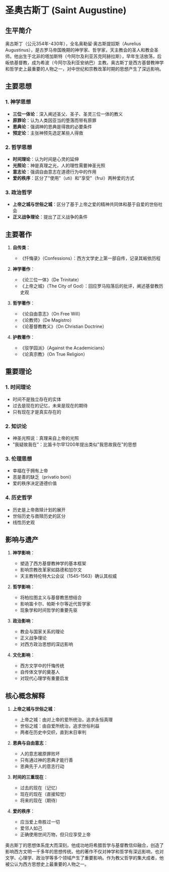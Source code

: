 # 圣奥古斯丁 (Saint Augustine)

## 生平简介

奥古斯丁（公元354年-430年），全名奥勒留·奥古斯提奴斯（Aurelius Augustinus），是古罗马帝国晚期的神学家、哲学家，天主教会的圣人和教会圣师。他出生于北非的塔加斯特（今阿尔及利亚苏克阿赫拉斯），早年生活放荡，后皈依基督教，成为希波（今阿尔及利亚安纳巴）主教。奥古斯丁是西方基督教神学和哲学史上最重要的人物之一，对中世纪和宗教改革时期的思想产生了深远影响。

## 主要思想

### 1. 神学思想
- **三位一体论**：深入阐述圣父、圣子、圣灵三位一体的教义
- **原罪论**：认为人类因亚当的堕落而带有原罪
- **恩典论**：强调神的恩典是得救的必要条件
- **预定论**：主张神预先选定某些人得救

### 2. 哲学思想
- **时间理论**：认为时间是心灵的延伸
- **光照论**：神是真理之光，人的理性需要神圣光照
- **意志论**：强调自由意志在道德行为中的作用
- **爱的秩序**：区分了"使用"（uti）和"享受"（frui）两种爱的方式

### 3. 政治哲学
- **上帝之城与世俗之城**：区分了基于上帝之爱的精神共同体和基于自爱的世俗社会
- **正义战争理论**：提出了正义战争的条件

## 主要著作

1. **自传类**：
   - 《忏悔录》（Confessions）：西方文学史上第一部自传，记录其皈依历程

2. **神学著作**：
   - 《论三位一体》（De Trinitate）
   - 《上帝之城》（The City of God）：回应罗马陷落后的批评，阐述基督教历史观

3. **哲学著作**：
   - 《论自由意志》（On Free Will）
   - 《论教师》（De Magistro）
   - 《论基督教教义》（On Christian Doctrine）

4. **护教著作**：
   - 《驳学园派》（Against the Academicians）
   - 《论真宗教》（On True Religion）

## 重要理论

### 1. 时间理论
- 时间不是独立存在的实体
- 过去是现在的记忆，未来是现在的期待
- 只有现在才是真实存在的

### 2. 知识论
- 神圣光照说：真理来自上帝的光照
- "我疑故我在"：比笛卡尔早1200年提出类似"我思故我在"的思想

### 3. 伦理思想
- 幸福在于拥有上帝
- 恶是善的缺乏（privatio boni）
- 爱的秩序决定道德价值

### 4. 历史哲学
- 历史是上帝救赎计划的展开
- 世俗历史与救赎历史的区分
- 线性历史观

## 影响与遗产

1. **神学影响**：
   - 塑造了西方基督教神学的基本框架
   - 影响宗教改革家如路德和加尔文
   - 天主教特伦特大公会议（1545-1563）确认其权威

2. **哲学影响**：
   - 将柏拉图主义与基督教思想结合
   - 影响笛卡尔、帕斯卡尔等近代哲学家
   - 现象学和时间哲学的重要先驱

3. **政治影响**：
   - 教会与国家关系的理论
   - 正义战争理论
   - 对西方政治思想的深远影响

4. **文化影响**：
   - 西方文学中的忏悔传统
   - 自传体文学的奠基人
   - 对现代心理学有重要启发

## 核心概念解释

1. **上帝之城与世俗之城**：
   - 上帝之城：由对上帝的爱所统治，追求永恒真理
   - 世俗之城：由自爱所统治，追求世俗利益
   - 两者在历史中交织，直到末日审判

2. **恩典与自由意志**：
   - 人的意志被原罪败坏
   - 只有通过神的恩典才能行善
   - 恩典先于人的意志行动

3. **时间的三重现在**：
   - 过去的现在（记忆）
   - 现在的现在（直接知觉）
   - 将来的现在（期待）

4. **爱的秩序**：
   - 应当爱上帝胜过一切
   - 爱邻人如己
   - 正确使用世间万物，但只应享受上帝

奥古斯丁的思想体系庞大而深刻，他成功地将希腊哲学与基督教信仰融合，创造了影响西方文明一千多年的思想传统。他的著作不仅对神学和哲学有深远影响，也对文学、心理学、政治学等多个领域产生了重要影响。作为教父哲学的集大成者，他被公认为西方思想史上最重要的人物之一。